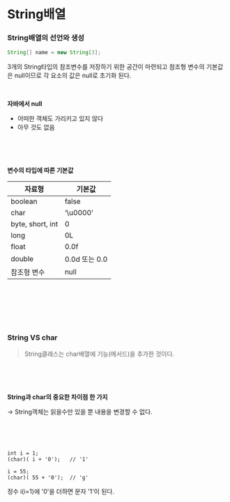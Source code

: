 # String배열

### String배열의 선언와 생성

```java
String[] name = new String[3];
```

3개의 String타입의 참조변수를 저장하기 위한 공간이 마련되고 참조형 변수의 기본값은 null이므로 각 요소의 값은 null로 초기화 된다.

<br/>

**자바에서 null**
- 어떠한 객체도 가리키고 있지 않다
- 아무 것도 없음

<br/><br/><br/>

**변수의 타입에 따른 기본값**

| 자료형 | 기본값 |
| --- | --- |
| boolean | false |
| char | ‘\u0000’ |
| byte, short, int | 0 |
| long | 0L |
| float | 0.0f |
| double | 0.0d 또는 0.0 |
| 참조형 변수 | null |

<br/><br/><br/><br/><br/>

### String VS char

> String클래스는 char배열에 기능(메서드)을 추가한 것이다.
> 

<br/><br/><br/>

**String과 char의 중요한 차이점 한 가지**

→ String객체는 읽을수만 있을 뿐 내용을 변경할 수 없다.

<br/><br/><br/>

```
int i = 1;
(char)( i + '0');   // '1'

i = 55;
(char)( 55 + '0');  // 'g'
```

정수 i(i=1)에 '0'을 더하면 문자 '1'이 된다. 
<br/><br/><br/>
